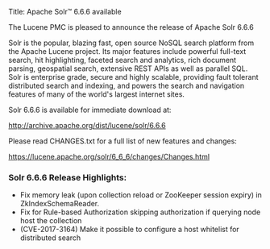 Title: Apache Solr™ 6.6.6 available

The Lucene PMC is pleased to announce the release of Apache Solr 6.6.6

Solr is the popular, blazing fast, open source NoSQL search platform from the
Apache Lucene project. Its major features include powerful full-text search,
hit highlighting, faceted search and analytics, rich document parsing,
geospatial search, extensive REST APIs as well as parallel SQL. Solr is
enterprise grade, secure and highly scalable, providing fault tolerant
distributed search and indexing, and powers the search and navigation
features of many of the world's largest internet sites.

Solr 6.6.6 is available for immediate download at:

  <http://archive.apache.org/dist/lucene/solr/6.6.6>

Please read CHANGES.txt for a full list of new features and changes:

  <https://lucene.apache.org/solr/6_6_6/changes/Changes.html>

### Solr 6.6.6 Release Highlights:

 * Fix memory leak (upon collection reload or ZooKeeper session expiry) in ZkIndexSchemaReader.
 * Fix for Rule-based Authorization skipping authorization if querying node host the collection
 * (CVE-2017-3164) Make it possible to configure a host whitelist for distributed search

